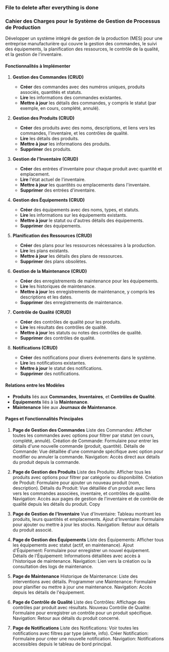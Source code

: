 ### File to delete after everything is done
### Cahier des Charges pour le Système de Gestion de Processus de Production

Développer un système intégré de gestion de la production (MES) pour une entreprise manufacturière qui couvre la gestion des commandes, le suivi des équipements, la planification des ressources, le contrôle de la qualité, et la gestion de l'inventaire.

#### Fonctionnalités à Implémenter

1. **Gestion des Commandes (CRUD)**

   - **Créer** des commandes avec des numéros uniques, produits associés, quantités et statuts.
   - **Lire** les informations des commandes existantes.
   - **Mettre à jour** les détails des commandes, y compris le statut (par exemple, en cours, complété, annulé).
   
2. **Gestion des Produits (CRUD)**

   - **Créer** des produits avec des noms, descriptions, et liens vers les commandes, l'inventaire, et les contrôles de qualité.
   - **Lire** les détails des produits.
   - **Mettre à jour** les informations des produits.
   - **Supprimer** des produits.

3. **Gestion de l'Inventaire (CRUD)**

   - **Créer** des entrées d'inventaire pour chaque produit avec quantité et emplacement.
   - **Lire** l'état actuel de l'inventaire.
   - **Mettre à jour** les quantités ou emplacements dans l'inventaire.
   - **Supprimer** des entrées d'inventaire.
   
4. **Gestion des Équipements (CRUD)**

   - **Créer** des équipements avec des noms, types, et statuts.
   - **Lire** les informations sur les équipements existants.
   - **Mettre à jour** le statut ou d'autres détails des équipements.
   - **Supprimer** des équipements.

5. **Planification des Ressources (CRUD)**

   - **Créer** des plans pour les ressources nécessaires à la production.
   - **Lire** les plans existants.
   - **Mettre à jour** les détails des plans de ressources.
   - **Supprimer** des plans obsolètes.
   
6. **Gestion de la Maintenance (CRUD)**

   - **Créer** des enregistrements de maintenance pour les équipements.
   - **Lire** les historiques de maintenance.
   - **Mettre à jour** les enregistrements de maintenance, y compris les descriptions et les dates.
   - **Supprimer** des enregistrements de maintenance.
   
7. **Contrôle de Qualité (CRUD)**

   - **Créer** des contrôles de qualité pour les produits.
   - **Lire** les résultats des contrôles de qualité.
   - **Mettre à jour** les statuts ou notes des contrôles de qualité.
   - **Supprimer** des contrôles de qualité.

8. **Notifications (CRUD)**

   - **Créer** des notifications pour divers événements dans le système.
   - **Lire** les notifications existantes.
   - **Mettre à jour** le statut des notifications.
   - **Supprimer** des notifications.





#### Relations entre les Modèles
- **Produits** liés aux **Commandes**, **Inventaires**, et **Contrôles de Qualité**.
- **Équipements** liés à la **Maintenance**.
- **Maintenance** liée aux **Journaux de Maintenance**.





#### Pages et Fonctionnalités Principales

1. **Page de Gestion des Commandes**
Liste des Commandes: Afficher toutes les commandes avec options pour filtrer par statut (en cours, complété, annulé).
Création de Commande: Formulaire pour entrer les détails d'une nouvelle commande (produit, quantité).
Détails de Commande: Vue détaillée d'une commande spécifique avec option pour modifier ou annuler la commande.
Navigation: Accès direct aux détails du produit depuis la commande.

2. **Page de Gestion des Produits**
Liste des Produits: Afficher tous les produits avec options pour filtrer par catégorie ou disponibilité.
Création de Produit: Formulaire pour ajouter un nouveau produit (nom, description).
Détails du Produit: Vue détaillée d'un produit avec liens vers les commandes associées, inventaire, et contrôles de qualité.
Navigation: Accès aux pages de gestion de l'inventaire et de contrôle de qualité depuis les détails du produit.
Copy

3. **Page de Gestion de l'Inventaire**
Vue d'Inventaire: Tableau montrant les produits, leurs quantités et emplacements.
Ajout d'Inventaire: Formulaire pour ajouter ou mettre à jour les stocks.
Navigation: Retour aux détails du produit associé.

4. **Page de Gestion des Équipements**
Liste des Équipements: Afficher tous les équipements avec statut (actif, en maintenance).
Ajout d'Équipement: Formulaire pour enregistrer un nouvel équipement.
Détails de l'Équipement: Informations détaillées avec accès à l'historique de maintenance.
Navigation: Lien vers la création ou la consultation des logs de maintenance.

5. **Page de Maintenance**
Historique de Maintenance: Liste des interventions avec détails.
Programmer une Maintenance: Formulaire pour planifier ou mettre à jour une maintenance.
Navigation: Accès depuis les détails de l'équipement.

6. **Page de Contrôle de Qualité**
Liste des Contrôles: Affichage des contrôles par produit avec résultats.
Nouveau Contrôle de Qualité: Formulaire pour enregistrer un contrôle pour un produit spécifique.
Navigation: Retour aux détails du produit concerné.

7. **Page de Notifications**
Liste des Notifications: Voir toutes les notifications avec filtres par type (alerte, info).
Créer Notification: Formulaire pour créer une nouvelle notification.
Navigation: Notifications accessibles depuis le tableau de bord principal.
